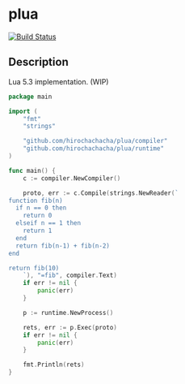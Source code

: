 plua
====

[![Build Status](https://travis-ci.org/hirochachacha/plua.svg?branch=master)](https://travis-ci.org/hirochachacha/plua)

Description
-----------

Lua 5.3 implementation. (WIP)

```go
package main

import (
	"fmt"
	"strings"

	"github.com/hirochachacha/plua/compiler"
	"github.com/hirochachacha/plua/runtime"
)

func main() {
	c := compiler.NewCompiler()

	proto, err := c.Compile(strings.NewReader(`
function fib(n)
  if n == 0 then
    return 0
  elseif n == 1 then
    return 1
  end
  return fib(n-1) + fib(n-2)
end

return fib(10)
	`), "=fib", compiler.Text)
	if err != nil {
		panic(err)
	}

	p := runtime.NewProcess()

	rets, err := p.Exec(proto)
	if err != nil {
		panic(err)
	}

	fmt.Println(rets)
}
```

